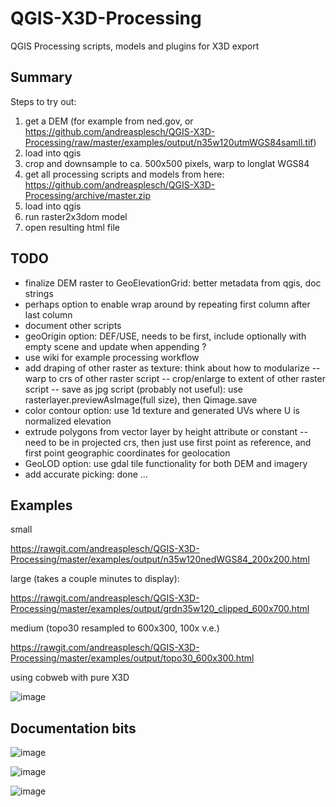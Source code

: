 # QGIS-X3D-Processing
QGIS Processing scripts, models and plugins for X3D export

## Summary
Steps to try out:
1. get a DEM (for example from ned.gov, or https://github.com/andreasplesch/QGIS-X3D-Processing/raw/master/examples/output/n35w120utmWGS84samll.tif)
2. load into qgis
3. crop and downsample to ca. 500x500 pixels, warp to longlat WGS84
4. get all processing scripts and models from here: https://github.com/andreasplesch/QGIS-X3D-Processing/archive/master.zip
5. load into qgis
6. run raster2x3dom model
7. open resulting html file

## TODO

 - finalize DEM raster to GeoElevationGrid: better metadata from qgis, doc strings
 - perhaps option to enable wrap around by repeating first column after last column
 - document other scripts
 - geoOrigin option: DEF/USE, needs to be first, include optionally with empty scene and update when appending ?
 - use wiki for example processing workflow
 - add draping of other raster as texture: think about how to modularize
 -- warp to crs of other raster script
 -- crop/enlarge to extent of other raster script
 -- save as jpg script (probably not useful): use rasterlayer.previewAsImage(full size), then Qimage.save
 - color contour option: use 1d texture and generated UVs where U is normalized elevation
 - extrude polygons from vector layer by height attribute or constant
 -- need to be in projected crs, then just use first point as reference, and first point geographic coordinates for geolocation
 - GeoLOD option: use gdal tile functionality for both DEM and imagery
 - add accurate picking: done
 ...

## Examples

small

https://rawgit.com/andreasplesch/QGIS-X3D-Processing/master/examples/output/n35w120nedWGS84_200x200.html

large (takes a couple minutes to display):

https://rawgit.com/andreasplesch/QGIS-X3D-Processing/master/examples/output/grdn35w120_clipped_600x700.html

medium (topo30 resampled to 600x300, 100x v.e.)

https://rawgit.com/andreasplesch/QGIS-X3D-Processing/master/examples/output/topo30_600x300.html

using cobweb with pure X3D

![image](https://cloud.githubusercontent.com/assets/6171115/24529414/770ea4f4-1579-11e7-8221-1b4d24d18a6f.png)


## Documentation bits

![image](https://cloud.githubusercontent.com/assets/6171115/24326416/1e4c637c-1184-11e7-8f70-bb38487f2bc0.png)

![image](https://cloud.githubusercontent.com/assets/6171115/24084642/29768dc8-0cc4-11e7-94d9-34c2ba85075a.png)

![image](https://cloud.githubusercontent.com/assets/6171115/24065920/feda64fc-0b44-11e7-9f4b-8bbc30e31c88.png)
